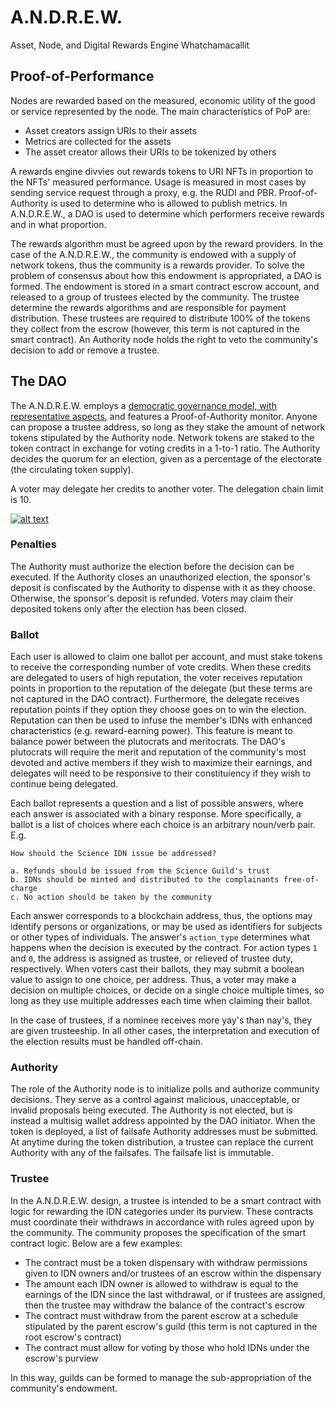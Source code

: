 # <a name="rn"/>A.N.D.R.E.W.
Asset, Node, and Digital Rewards Engine Whatchamacallit

## Proof-of-Performance 
Nodes are rewarded based on the measured, economic utility of the good or service represented by the node. The main characteristics of PoP are:
* Asset creators assign URIs to their assets
* Metrics are collected for the assets
* The asset creator allows their URIs to be tokenized by others

A rewards engine divvies out rewards tokens to URI NFTs in proportion to the NFTs' measured performance. Usage is measured in most cases by sending service request through a proxy, e.g. the RUDI and PBR. Proof-of-Authority is used to determine who is allowed to publish metrics. In A.N.D.R.E.W., a DAO is used to determine which performers receive rewards and in what proportion.

The rewards algorithm must be agreed upon by the reward providers. In the case of the A.N.D.R.E.W., the community is endowed with a supply of network tokens, thus the community is a rewards provider. To solve the problem of consensus about how this endowment is appropriated, a DAO is formed. The endowment is stored in a smart contract escrow account, and released to a group of trustees elected by the community. The trustee determine the rewards algorithms and are responsible for payment distribution. These trustees are required to distribute 100% of the tokens they collect from the escrow (however, this term is not captured in the smart contract). An Authority node holds the right to veto the community's decision to add or remove a trustee.

## The DAO

The A.N.D.R.E.W. employs a [democratic governance model, with representative aspects](https://medium.com/organizer-sandbox/liquid-democracy-true-democracy-for-the-21st-century-7c66f5e53b6f), and features a Proof-of-Authority monitor. Anyone can propose a trustee address, so long as they stake the amount of network tokens stipulated by the Authority node. Network tokens are staked to the token contract in exchange for voting credits in a 1-to-1 ratio. The Authority decides the quorum for an election, given as a percentage of the electorate (the circulating token supply).

A voter may delegate her credits to another voter. The delegation chain limit is 10.

[![alt text](https://docs.google.com/drawings/d/e/2PACX-1vTDVHeGDzBcW2gOgoj9BqclXmHudnYGF1FTRePd5GEziKtnDkxrA5A0EKfM7C0XQgPJc5e_Szx07UHD/pub?w=1670&h=1113)](https://docs.google.com/drawings/d/1cKvEFcbBnGS0QmyV0PVg0zDpJQcHCUpu_wcJwWojOqU/edit?usp=sharing)

### Penalties

The Authority must authorize the election before the decision can be executed. If the Authority closes an unauthorized election, the sponsor's deposit is confiscated by the Authority to dispense with it as they choose. Otherwise, the sponsor's deposit is refunded. Voters may claim their deposited tokens only after the election has been closed.

### Ballot

Each user is allowed to claim one ballot per account, and must stake tokens to receive the corresponding number of vote credits. When these credits are delegated to users of high reputation, the voter receives reputation points in proportion to the reputation of the delegate (but these terms are not captured in the DAO contract). Furthermore, the delegate receives reputation points if they option they choose goes on to win the election. Reputation can then be used to infuse the member's IDNs with enhanced characteristics (e.g. reward-earning power). This feature is meant to balance power between the plutocrats and meritocrats. The DAO's plutocrats will require the merit and reputation of the community's most devoted and active members if they wish to maximize their earnings, and delegates will need to be responsive to their constituiency if they wish to continue being delegated.

Each ballot represents a question and a list of possible answers, where each answer is associated with a binary response. More specifically, a ballot is a list of choices where each choice is an arbitrary noun/verb pair. E.g.

```
How should the Science IDN issue be addressed?

a. Refunds should be issued from the Science Guild's trust
b. IDNs should be minted and distributed to the complainants free-of-charge
c. No action should be taken by the community
```

Each answer corresponds to a blockchain address, thus, the options may identify persons or organizations, or may be used as identifiers for subjects or other types of individuals. The answer's ```action_type``` determines what happens when the decision is executed by the contract. For action types ```1``` and ```0```, the address is assigned as trustee, or relieved of trustee duty, respectively. When voters cast their ballots, they may submit a boolean value to assign to one choice, per address. Thus, a voter may make a decision on multiple choices, or decide on a single choice multiple times, so long as they use multiple addresses each time when claiming their ballot.

In the case of trustees, if a nominee receives more yay's than nay's, they are given trusteeship. In all other cases, the interpretation and execution of the election results must be handled off-chain.

### Authority

The role of the Authority node is to initialize polls and authorize community decisions. They serve as a control against malicious, unacceptable, or invalid proposals being executed. The Authority is not elected, but is instead a multisig wallet address appointed by the DAO initiator. When the token is deployed, a list of failsafe Authority addresses must be submitted. At anytime during the token distribution, a trustee can replace the current Authority with any of the failsafes. The failsafe list is immutable.

### Trustee

In the A.N.D.R.E.W. design, a trustee is intended to be a smart contract with logic for rewarding the IDN categories under its purview. These contracts must coordinate their withdraws in accordance with rules agreed upon by the community. The community proposes the specification of the smart contract logic. Below are a few examples:

* The contract must be a token dispensary with withdraw permissions given to IDN owners and/or trustees of an escrow within the dispensary
* The amount each IDN owner is allowed to withdraw is equal to the earnings of the IDN since the last withdrawal, or if trustees are assigned, then the trustee may withdraw the balance of the contract's escrow
* The contract must withdraw from the parent escrow at a schedule stipulated by the parent escrow's guild (this term is not captured in the root escrow's contract)
* The contract must allow for voting by those who hold IDNs under the escrow's purview

In this way, guilds can be formed to manage the sub-appropriation of the community's endowment.



